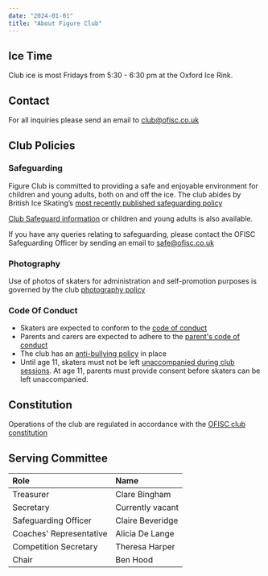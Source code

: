 ```yaml
---
date: "2024-01-01"
title: "About Figure Club"
---
```


## Ice Time

Club ice is most Fridays from 5:30 - 6:30 pm at the Oxford Ice Rink.

## Contact

For all inquiries please send an email to club@ofisc.co.uk

## Club Policies

### Safeguarding

Figure Club is committed to providing a safe and enjoyable environment for children and young adults, both on and off the ice. The club abides by British Ice Skating’s [most recently published safeguarding policy][bis safeguarding policy]

[Club Safeguard information][club safeguarding info] or children and young adults is also available.

If you have any queries relating to safeguarding, please contact the OFISC Safeguarding Officer by sending an email to safe@ofisc.co.uk

### Photography

Use of photos of skaters for administration and self-promotion purposes is governed by the club [photography policy][photography]


### Code Of Conduct

* Skaters are expected to conform to the [code of conduct][]
* Parents and carers are expected to adhere to the [parent's code of conduct][]
* The club has an [anti-bullying policy][anti-bullying] in place
* Until age 11, skaters must not be left [unaccompanied during club sessions][unaccompanied-skaters]. At age 11, parents must provide consent before skaters can be left unaccompanied. 

## Constitution

Operations of the club are regulated in accordance with the [OFISC club constitution][constitution]

## Serving Committee


| Role                      | Name              |
| :-                        | :-                |
| Treasurer                 | Clare Bingham     |
| Secretary                 | Currently vacant  |
| Safeguarding Officer      | Claire Beveridge  |
| Coaches' Representative   | Alicia De Lange   | 
| Competition Secretary     | Theresa Harper    |
| Chair                     | Ben Hood          |  

<!-- Links -->

[bis safeguarding policy]:  /policy/BIS-Safeguarding-Policy.pdf
[club safeguarding info]: /policy/OFISC-Safeguarding-Information-for-Members.pdf

[photography]: /policy/photography
[constitution]: /policy/constitution/
[code of conduct]: /policy/code-of-conduct
[parent's code of conduct]: /policy/parents-code-of-conduct
[anti-bullying]: /policy/anti-bullying
[unaccompanied-skaters]: /policy/unaccompanied-skaters